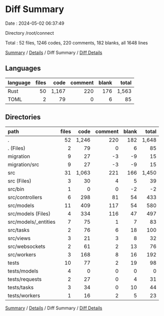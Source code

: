# Diff Summary

Date : 2024-05-02 06:37:49

Directory /root/connect

Total : 52 files,  1246 codes, 220 comments, 182 blanks, all 1648 lines

[Summary](results.md) / [Details](details.md) / Diff Summary / [Diff Details](diff-details.md)

## Languages
| language | files | code | comment | blank | total |
| :--- | ---: | ---: | ---: | ---: | ---: |
| Rust | 50 | 1,167 | 220 | 176 | 1,563 |
| TOML | 2 | 79 | 0 | 6 | 85 |

## Directories
| path | files | code | comment | blank | total |
| :--- | ---: | ---: | ---: | ---: | ---: |
| . | 52 | 1,246 | 220 | 182 | 1,648 |
| . (Files) | 2 | 79 | 0 | 6 | 85 |
| migration | 9 | 27 | -3 | -9 | 15 |
| migration/src | 9 | 27 | -3 | -9 | 15 |
| src | 31 | 1,063 | 221 | 166 | 1,450 |
| src (Files) | 3 | 30 | 4 | 5 | 39 |
| src/bin | 1 | 0 | 0 | -2 | -2 |
| src/controllers | 6 | 298 | 81 | 54 | 433 |
| src/models | 11 | 409 | 117 | 54 | 580 |
| src/models (Files) | 4 | 334 | 116 | 47 | 497 |
| src/models/_entities | 7 | 75 | 1 | 7 | 83 |
| src/tasks | 2 | 76 | 6 | 18 | 100 |
| src/views | 3 | 21 | 3 | 8 | 32 |
| src/websockets | 2 | 61 | 2 | 13 | 76 |
| src/workers | 3 | 168 | 8 | 16 | 192 |
| tests | 10 | 77 | 2 | 19 | 98 |
| tests/models | 4 | 0 | 0 | 0 | 0 |
| tests/requests | 2 | 27 | 0 | 4 | 31 |
| tests/tasks | 3 | 34 | 0 | 10 | 44 |
| tests/workers | 1 | 16 | 2 | 5 | 23 |

[Summary](results.md) / [Details](details.md) / Diff Summary / [Diff Details](diff-details.md)